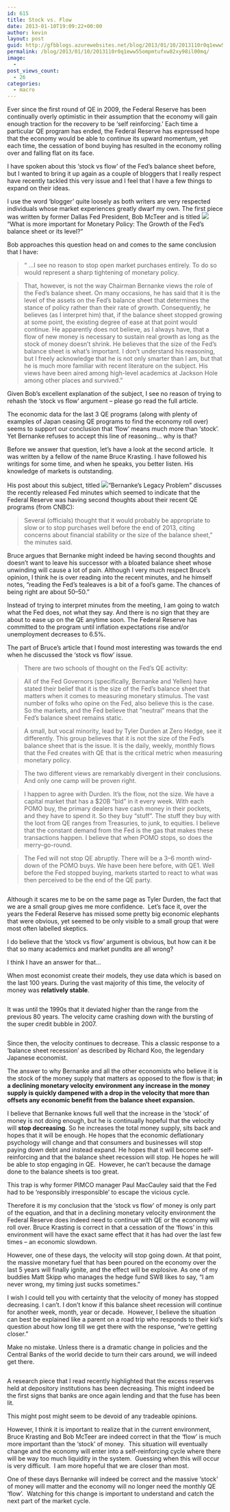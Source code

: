 ```yaml
---
id: 615
title: Stock vs. Flow
date: 2013-01-10T19:09:22+00:00
author: kevin
layout: post
guid: http://gfbblogs.azurewebsites.net/blog/2013/01/10/2013110r0q1eww55ompmtufxw82xy98il00mq/
permalink: /blog/2013/01/10/2013110r0q1eww55ompmtufxw82xy98il00mq/
image:
  - 
post_views_count:
  - 26
categories:
  - macro
---
```

<p class="p2">
  Ever since the first round of QE in 2009, the Federal Reserve has been continually overly optimistic in their assumption that the economy will gain enough traction for the recovery to be ‘self reinforcing.’ Each time a particular QE program has ended, the Federal Reserve has expressed hope that the economy would be able to continue its upward momentum, yet each time, the cessation of bond buying has resulted in the economy rolling over and falling flat on its face.
</p>

<p class="p2">
  I have spoken about this ‘stock vs flow’ of the Fed&#8217;s balance sheet before, but I wanted to bring it up again as a couple of bloggers that I really respect have recently tackled this very issue and I feel that I have a few things to expand on their ideas.
</p>

<p class="p2">
  I use the word ‘blogger’ quite loosely as both writers are very respected individuals whose market experiences greatly dwarf my own. The first piece was written by former Dallas Fed President, Bob McTeer and is titled <img src="http://economyblog.ncpa.org/which-is-more-important-for-monetary-policy-the-growth-of-the-feds-balance-sheet-or-its-level/">“What is more important for Monetary Policy: The Growth of the Fed’s balance sheet or its level?”</a>
</p>

<p class="p2">
  Bob approaches this question head on and comes to the same conclusion that I have:
</p>

> “ …I see no reason to stop open market purchases entirely. To do so would represent a sharp tightening of monetary policy.

> That, however, is not the way Chairman Bernanke views the role of the Fed’s balance sheet. On many occasions, he has said that it is the level of the assets on the Fed’s balance sheet that determines the stance of policy rather than their rate of growth. Consequently, he believes (as I interpret him) that, if the balance sheet stopped growing at some point, the existing degree of ease at that point would continue. He apparently does not believe, as I always have, that a flow of new money is necessary to sustain real growth as long as the stock of money doesn’t shrink. He believes that the size of the Fed’s balance sheet is what’s important. I don’t understand his reasoning, but I freely acknowledge that he is not only smarter than I am, but that he is much more familiar with recent literature on the subject. His views have been aired among high-level academics at Jackson Hole among other places and survived.”

<p class="p2">
  Given Bob’s excellent explanation of the subject, I see no reason of trying to rehash the &#8216;stock vs flow&#8217; argument &#8211; please go read the full article.
</p>

<p class="p2">
  The economic data for the last 3 QE programs (along with plenty of examples of Japan ceasing QE programs to find the economy roll over) seems to support our conclusion that &#8216;flow&#8217; means much more than &#8216;stock&#8217;. Yet Bernanke refuses to accept this line of reasoning… why is that?
</p>

<p class="p2">
  Before we answer that question, let’s have a look at the second article.  It was written by a fellow of the name Bruce Krasting. I have followed his writings for some time, and when he speaks, you better listen. His knowledge of markets is outstanding.
</p>

<p class="p2">
  His post about this subject, titled <img src="http://brucekrasting.com/bernankes-legacy-problem/">&#8220;Bernanke&#8217;s Legacy Problem&#8221;</a> discusses the recently released Fed minutes which seemed to indicate that the Federal Reserve was having second thoughts about their recent QE programs (from CNBC):
</p>

> Several (officials) thought that it would probably be appropriate to slow or to stop purchases well before the end of 2013, citing concerns about financial stability or the size of the balance sheet,” the minutes said.

<p class="p2">
  Bruce argues that Bernanke might indeed be having second thoughts and doesn’t want to leave his successor with a bloated balance sheet whose unwinding will cause a lot of pain. Although I very much respect Bruce’s opinion, I think he is over reading into the recent minutes, and he himself notes, “reading the Fed’s tealeaves is a bit of a fool’s game. The chances of being right are about 50–50.”
</p>

<p class="p2">
  Instead of trying to interpret minutes from the meeting, I am going to watch what the Fed does, not what they say. And there is no sign that they are about to ease up on the QE anytime soon. The Federal Reserve has committed to the program until inflation expectations rise and/or unemployment decreases to 6.5%.
</p>

<p class="p2">
  The part of Bruce’s article that I found most interesting was towards the end when he discussed the ‘stock vs flow’ issue.
</p>

> There are two schools of thought on the Fed’s QE activity:

> All of the Fed Governors (specifically, Bernanke and Yellen) have stated their belief that it is the size of the Fed’s balance sheet that matters when it comes to measuring monetary stimulus. The vast number of folks who opine on the Fed, also believe this is the case. So the markets, and the Fed believe that “neutral” means that the Fed’s balance sheet remains static.

> A small, but vocal minority, lead by Tyler Durden at Zero Hedge, see it differently. This group believes that it is not the size of the Fed’s balance sheet that is the issue. It is the daily, weekly, monthly flows that the Fed creates with QE that is the critical metric when measuring monetary policy.

> The two different views are remarkably divergent in their conclusions. And only one camp will be proven right.

> I happen to agree with Durden. It’s the flow, not the size. We have a capital market that has a $20B “bid” in it every week. With each POMO buy, the primary dealers have cash money in their pockets, and they have to spend it. So they buy “stuff”. The stuff they buy with the loot from QE ranges from Treasuries, to junk, to equities. I believe that the constant demand from the Fed is the gas that makes these transactions happen. I believe that when POMO stops, so does the merry-go-round.

> The Fed will not stop QE abruptly. There will be a 3–6 month wind-down of the POMO buys. We have been here before, with QE1. Well before the Fed stopped buying, markets started to react to what was then perceived to be the end of the QE party.

<img class="aligncenter" alt="" src="http://themacrotourist.com/blogs/Tyler%20Durden%20Jan%2010%2013.jpeg" />

<p class="p2">
  Although it scares me to be on the same page as Tyler Durden, the fact that we are a small group gives me more confidence.  Let’s face it, over the years the Federal Reserve has missed some pretty big economic elephants that were obvious, yet seemed to be only visible to a small group that were most often labelled skeptics.
</p>

<p class="p2">
  I do believe that the ‘stock vs flow’ argument is obvious, but how can it be that so many academics and market pundits are all wrong?
</p>

<p class="p2">
  I think I have an answer for that…
</p>

<p class="p2">
  When most economist create their models, they use data which is based on the last 100 years. During the vast majority of this time, the velocity of money was <strong>relatively stable</strong>.
</p>

<img class="aligncenter" alt="" src="http://static.squarespace.com/static/500f3df9e4b006cb9ec150a3/50c60ecbe4b026203261b4d3/50ef06c8e4b0b2671bfc56ca/1357842121725/A14187USA163NNBR_Max_630_378.png" />

<p class="p2">
  It was until the 1990s that it deviated higher than the range from the previous 80 years. The velocity came crashing down with the bursting of the super credit bubble in 2007.
</p>

<img class="aligncenter" alt="" src="http://static.squarespace.com/static/500f3df9e4b006cb9ec150a3/50c60ecbe4b026203261b4d3/50ef0707e4b090a867445b30/1357842183854/M2V_Max_630_378.png" />

<p class="p2">
  Since then, the velocity continues to decrease. This a classic response to a ‘balance sheet recession’ as described by Richard Koo, the legendary Japanese economist.
</p>

<p class="p2">
  The answer to why Bernanke and all the other economists who believe it is the stock of the money supply that matters as opposed to the flow is that; <strong>in a declining monetary velocity environment any increase in the money supply is quickly dampened with a drop in the velocity that more than offsets any economic benefit from the balance sheet expansion.</strong>
</p>

<p class="p2">
  I believe that Bernanke knows full well that the increase in the ‘stock’ of money is not doing enough, but he is continually hopeful that the velocity will <strong>stop decreasing</strong>. So he increases the total money supply, sits back and hopes that it will be enough. He hopes that the economic deflationary psychology will change and that consumers and businesses will stop paying down debt and instead expand. He hopes that it will become self-reinforcing and that the balance sheet recession will stop. He hopes he will be able to stop engaging in QE.  However, he can&#8217;t because the damage done to the balance sheets is too great.
</p>

<p class="p2">
  This trap is why former PIMCO manager Paul MacCauley said that the Fed had to be ‘responsibly irresponsible’ to escape the vicious cycle.
</p>

<p class="p2">
  Therefore it is my conclusion that the &#8216;stock vs flow&#8217; of money is only part of the equation, and that in a declining monetary velocity environment the Federal Reserve does indeed need to continue with QE or the economy will roll over. Bruce Krasting is correct in that a cessation of the ‘flows’ in this environment will have the exact same effect that it has had over the last few times &#8211; an economic slowdown.
</p>

<p class="p2">
  However, one of these days, the velocity will stop going down. At that point, the massive monetary fuel that has been poured on the economy over the last 5 years will finally ignite, and the effect will be explosive. As one of my buddies Matt Skipp who manages the hedge fund SW8 likes to say, “I am never wrong, my timing just sucks sometimes.”
</p>

<p class="p2">
  I wish I could tell you with certainty that the velocity of money has stopped decreasing. I can’t. I don&#8217;t know if this balance sheet recession will continue for another week, month, year or decade.  However, I believe the situation can best be explained like a parent on a road trip who responds to their kid’s question about how long till we get there with the response, “we’re getting closer.”
</p>

<p class="p2">
  Make no mistake. Unless there is a dramatic change in policies and the Central Banks of the world decide to turn their cars around, we will indeed get there.
</p>

<img class="aligncenter" alt="" src="http://static.squarespace.com/static/500f3df9e4b006cb9ec150a3/50c60ecbe4b026203261b4d3/50ef0694e4b079dad8696f3c/1357842068959/jan6_excess-reserves.jpg" />

A research piece that I read recently highlighted that the excess reserves held at depository institutions has been decreasing. This might indeed be the first signs that banks are once again lending and that the fuse has been lit.

This might post might seem to be devoid of any tradeable opinions.

However, I think it is important to realize that in the current environment, Bruce Krasting and Bob McTeer are indeed correct in that the &#8216;flow&#8217; is much more important than the &#8216;stock&#8217; of money.  This situation will eventually change and the economy will enter into a self-reinforcing cycle where there will be way too much liquidity in the system.  Guessing when this will occur is very difficult.  I am more hopeful that we are closer than most.

One of these days Bernanke will indeed be correct and the massive &#8216;stock&#8217; of money will matter and the economy will no longer need the monthly QE &#8216;flow&#8217;.  Watching for this change is important to understand and catch the next part of the market cycle.